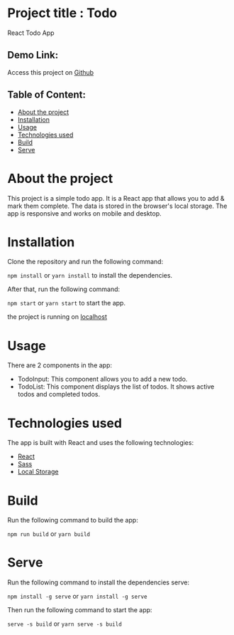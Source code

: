 # Project title : Todo

React Todo App

## Demo Link:

Access this project on [Github](https://pesto-students.github.io/p2-kapil-Siddhant-ops/)

## Table of Content:

- [About the project](#about-the-project)
- [Installation](#installation)
- [Usage](#usage)
- [Technologies used](#technologies-used)
- [Build](#build)
- [Serve](#serve)

<!-- Create a title of about the project with id about-the-project -->

# About the project

This project is a simple todo app.
It is a React app that allows you to add & mark them complete.
The data is stored in the browser's local storage.
The app is responsive and works on mobile and desktop.

# Installation

Clone the repository and run the following command:

`npm install` or `yarn install` to install the dependencies.

After that, run the following command:

`npm start` or `yarn start` to start the app.

the project is running on [localhost](http://localhost:3000)

# Usage

There are 2 components in the app:

- TodoInput: This component allows you to add a new todo.
- TodoList: This component displays the list of todos. It shows active todos and completed todos.

# Technologies used

The app is built with React and uses the following technologies:

- [React](https://reactjs.org/)
- [Sass](https://sass-lang.com/)
- [Local Storage](https://developer.mozilla.org/en-US/docs/Web/API/Window/localStorage)

# Build

Run the following command to build the app:

`npm run build` or `yarn build`

# Serve

Run the following command to install the dependencies serve:

`npm install -g serve` or `yarn install -g serve`

Then run the following command to start the app:

`serve -s build` or `yarn serve -s build`
